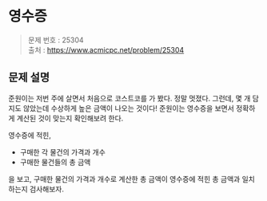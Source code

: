 # 영수증

> 문제 번호 : 25304  
> 출처 : https://www.acmicpc.net/problem/25304

## 문제 설명

<p>준원이는 저번 주에 살면서 처음으로 코스트코를 가 봤다. 정말 멋졌다. 그런데, 몇 개 담지도 않았는데&nbsp;수상하게 높은&nbsp;금액이 나오는&nbsp;것이다!&nbsp;준원이는 영수증을 보면서 정확하게 계산된 것이 맞는지 확인해보려 한다.</p>
<p>영수증에 적힌,</p>
<ul>
 <li>구매한 각 물건의 가격과 개수</li>
 <li>구매한 물건들의 총 금액</li>
</ul>
<p>을 보고,&nbsp;구매한 물건의 가격과 개수로 계산한 총 금액이 영수증에 적힌&nbsp;총 금액과 일치하는지 검사해보자.</p>

